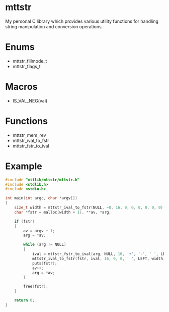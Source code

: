 # mttstr
My personal C library which provides various utility functions for handling string manipulation and conversion operations.

# Enums
- mttstr_fillmode_t
- mttstr_flags_t

# Macros
- IS_VAL_NEG(val)

# Functions
- mttstr_mem_rev
- mttstr_ival_to_fstr
- mttstr_fstr_to_ival

# Example
```c
#include "mttlib/mttstr/mttstr.h"
#include <stdlib.h>
#include <stdio.h>

int main(int argc, char *argv[])
{
	size_t width = mttstr_ival_to_fstr(NULL, ~0, 16, 0, 0, 0, 0, 0, 0), ival, len;
	char *fstr = malloc(width + 1), **av, *arg;

	if (fstr)
	{
		av = argv + 1;
		arg = *av;

		while (arg != NULL)
		{
			ival = mttstr_fstr_to_ival(arg, NULL, 10, '+', '-', ' ', LEFT, 0);
			mttstr_ival_to_fstr(fstr, ival, 16, 0, 0, ' ', LEFT, width, NULL_TERM);
			puts(fstr);
			av++;
			arg = *av;
		}

		free(fstr);
	}

	return 0;
}
```

